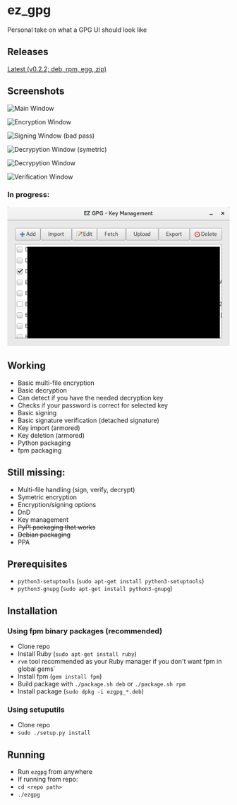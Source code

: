 # ez_gpg
Personal take on what a GPG UI should look like

## Releases

[Latest (v0.2.2; deb, rpm, egg, zip)](https://github.com/sgnn7/ez_gpg/releases "Releases")

## Screenshots

![Main Window](/screenshots/main_screen.png?raw=true "Main Window")

![Encryption Window](/screenshots/encrypt.png?raw=true "Encryption Window")

![Signing Window (bad pass)](/screenshots/sign_bad_pw.png?raw=true "Signing Window (bad pass)")

![Decrypytion Window (symetric)](/screenshots/decrypt_symetric.png?raw=true "Decryption Window (symetric)")

![Decrypytion  Window](/screenshots/decrypt.png?raw=true "Decryption  Window")

![Verification Window](/screenshots/verify.png?raw=true "Verification Window")

### In progress:
![Key Management Window](/screenshots/key_management.png?raw=true "Key Management Window")

## Working
- Basic multi-file encryption
- Basic decryption
 - Can detect if you have the needed decryption key
 - Checks if your password is correct for selected key
- Basic signing
- Basic signature verification (detached signature)
- Key import (armored)
- Key deletion (armored)
- Python packaging
- fpm packaging

## Still missing:
- Multi-file handling (sign, verify, decrypt)
- Symetric encryption
- Encryption/signing options
- DnD
- Key management
- <del>PyPI packaging that works</del>
- <del>Debian packaging</del>
- PPA

## Prerequisites

- `python3-setuptools` (`sudo apt-get install python3-setuptools`)
- `python3-gnupg` (`sudo apt-get install python3-gnupg`)

## Installation

### Using fpm binary packages (recommended)

- Clone repo
- Install Ruby (`sudo apt-get install ruby`)
 - `rvm` tool recommended as your Ruby manager if you don't want fpm in global gems`
- Install fpm (`gem install fpm`)
- Build package with `./package.sh deb` or `./package.sh rpm`
- Install package (`sudo dpkg -i ezgpg_*.deb`)

### Using setuputils

- Clone repo
- `sudo ./setup.py install`

## Running

- Run `ezgpg` from anywhere
- If running from repo:
 - `cd <repo path>`
 - `./ezgpg`

